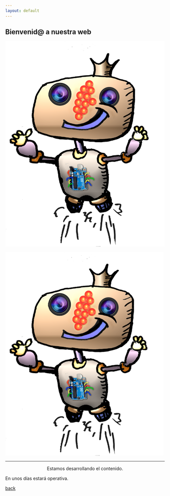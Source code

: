 ```yaml
---
layout: default
---
```


##  Bienvenid@ a nuestra web

![foto](fotos/robocilio.png)

<img src="fotos/robocilio.png" width="500" />

* * *
<p align= "center" >
Estamos desarrollando el contenido.
  
</p>

<p align= "center" >
  
En unos días estará operativa.

</p>

[back](./)
